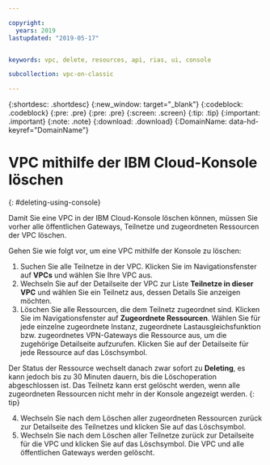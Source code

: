 ```yaml
---

copyright:
  years: 2019
lastupdated: "2019-05-17"


keywords: vpc, delete, resources, api, rias, ui, console

subcollection: vpc-on-classic

---
```


{:shortdesc: .shortdesc}
{:new_window: target="_blank"}
{:codeblock: .codeblock}
{:pre: .pre}
{:pre: .pre}
{:screen: .screen}
{:tip: .tip}
{:important: .important}
{:note: .note}
{:download: .download}
{:DomainName: data-hd-keyref="DomainName"}

# VPC mithilfe der IBM Cloud-Konsole löschen
{: #deleting-using-console}

Damit Sie eine VPC in der IBM Cloud-Konsole löschen können, müssen Sie vorher alle öffentlichen Gateways, Teilnetze und zugeordneten Ressourcen der VPC löschen.

Gehen Sie wie folgt vor, um eine VPC mithilfe der Konsole zu löschen:

1. Suchen Sie alle Teilnetze in der VPC. Klicken Sie im Navigationsfenster auf **VPCs** und wählen Sie Ihre VPC aus. 
2. Wechseln Sie auf der Detailseite der VPC zur Liste **Teilnetze in dieser VPC** und wählen Sie ein Teilnetz aus, dessen Details Sie anzeigen möchten.
3. Löschen Sie alle Ressourcen, die dem Teilnetz zugeordnet sind. Klicken Sie im Navigationsfenster auf **Zugeordnete Ressourcen**. Wählen Sie für jede einzelne zugeordnete Instanz, zugeordnete Lastausgleichsfunktion bzw. zugeordnetes VPN-Gateways die Ressource aus, um die zugehörige Detailseite aufzurufen. Klicken Sie auf der Detailseite für jede Ressource auf das Löschsymbol. 

  Der Status der Ressource wechselt danach zwar sofort zu **Deleting**, es kann jedoch bis zu 30 Minuten dauern, bis die Löschoperation abgeschlossen ist. Das Teilnetz kann erst gelöscht werden, wenn alle zugeordneten Ressourcen nicht mehr in der Konsole angezeigt werden.
  {: tip}

4. Wechseln Sie nach dem Löschen aller zugeordneten Ressourcen zurück zur Detailseite des Teilnetzes und klicken Sie auf das Löschsymbol. 
5. Wechseln Sie nach dem Löschen aller Teilnetze zurück zur Detailseite für die VPC und klicken Sie auf das Löschsymbol. Die VPC und alle öffentlichen Gateways werden gelöscht.
